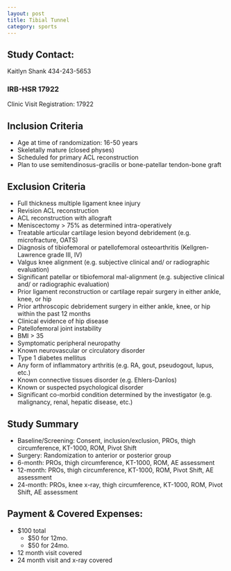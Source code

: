 ```yaml
---
layout: post
title: Tibial Tunnel
category: sports
---
```


## Study Contact:  
Kaitlyn Shank
434-243-5653

### IRB-HSR 17922
Clinic Visit Registration:
17922

##  Inclusion Criteria

-	Age at time of randomization: 16-50 years 
-	Skeletally mature (closed physes)
-	Scheduled for primary ACL reconstruction
-	Plan to use semitendinosus-gracilis or bone-patellar tendon-bone graft 

##  Exclusion Criteria

-	Full thickness multiple ligament knee injury
-	Revision ACL reconstruction
-	ACL reconstruction with allograft
-	Meniscectomy > 75% as determined intra-operatively
-	Treatable articular cartilage lesion beyond debridement (e.g. microfracture, OATS)
-	Diagnosis of tibiofemoral or patellofemoral osteoarthritis (Kellgren-Lawrence grade III, IV) 
-	Valgus knee alignment (e.g. subjective clinical and/ or radiographic evaluation)
-	Significant patellar or tibiofemoral mal-alignment (e.g. subjective clinical and/ or radiographic evaluation)
-	Prior ligament reconstruction or cartilage repair surgery in either ankle, knee, or hip 
-	Prior arthroscopic debridement surgery in either ankle, knee, or hip within the past 12 months
-	Clinical evidence of hip disease
-	Patellofemoral joint instability
-	BMI > 35
-	Symptomatic peripheral neuropathy
-	Known neurovascular or circulatory disorder
-	Type 1 diabetes mellitus
-	Any form of inflammatory arthritis (e.g. RA, gout, pseudogout, lupus, etc.)
-	Known connective tissues disorder (e.g. Ehlers-Danlos)
-	Known or suspected psychological disorder
-	Significant co-morbid condition determined by the investigator (e.g. malignancy, renal, hepatic disease, etc.)

## Study Summary

- Baseline/Screening: Consent, inclusion/exclusion, PROs, thigh circumference, KT-1000, ROM, Pivot Shift
- Surgery:  Randomization to anterior or posterior group
- 6-month: PROs, thigh circumference, KT-1000, ROM, AE assessment
- 12-month: PROs, thigh circumference, KT-1000, ROM, Pivot Shift, AE assessment
- 24-month: PROs, knee  x-ray, thigh circumference, KT-1000, ROM, Pivot Shift, AE assessment

## Payment & Covered Expenses:
- $100 total
  - $50 for 12mo.
  - $50 for 24mo.
- 12 month visit covered
- 24 month visit and x-ray covered
